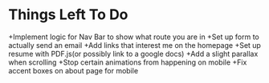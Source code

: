 # Things Left To Do

+Implement logic for Nav Bar to show what route you are in
+Set up form to actually send an email
+Add links that interest me on the homepage
+Set up resume with PDF.js(or possibly link to a google docs)
+Add a slight parallax when scrolling
+Stop certain animations from happening on mobile
+Fix accent boxes on about page for mobile